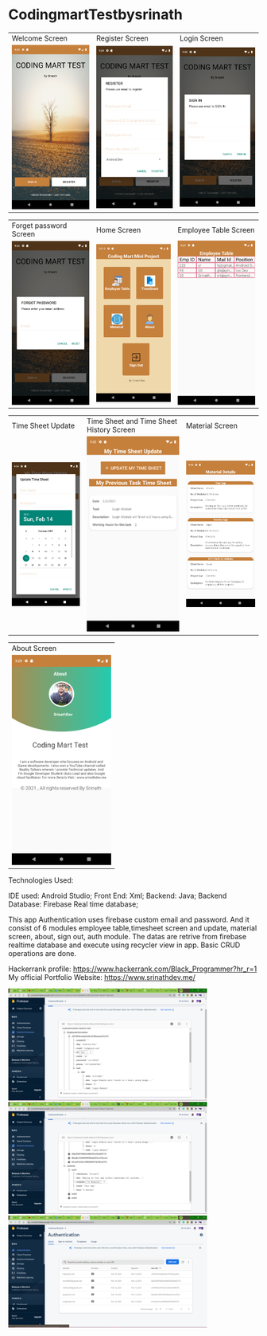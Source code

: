 # CodingmartTestbysrinath

<table>
  <tr>
    <td>Welcome Screen</td>
     <td>Register Screen</td>
     <td>Login Screen</td>
  </tr>
  <tr>
<td><img src="https://github.com/srinath-Dev/CodingmartTestbysrinath/blob/master/Screenshot_1613318684.png" width="200" /> </td>
<td><img src="https://github.com/srinath-Dev/CodingmartTestbysrinath/blob/master/Screenshot_1613318691.png" width="200" /></td>
<td><img src="https://github.com/srinath-Dev/CodingmartTestbysrinath/blob/master/Screenshot_1613318698.png" width="200" /></td>

 </tr>
 
 </table>
 
 <table>
  <tr>
    <td>Forget password Screen</td>
     <td>Home Screen </td>
     <td> Employee Table Screen </td>
  </tr>
  <tr>

 <td><img src="https://github.com/srinath-Dev/CodingmartTestbysrinath/blob/master/Screenshot_1613318731.png" width="200" /></td>
 <td><img src="https://github.com/srinath-Dev/CodingmartTestbysrinath/blob/master/Screenshot_1613321103.png" width="200" /></td>
 <td><img src="https://github.com/srinath-Dev/CodingmartTestbysrinath/blob/master/Screenshot_1613318046.png" width="200" /></td>
   
   </tr>
 </table>
 
 <table>
  <tr>
    <td>Time Sheet Update</td>
     <td> Time Sheet and Time Sheet History Screen</td>
     <td> Material  Screen </td>
  </tr>
  <tr>


<td><img src="https://github.com/srinath-Dev/CodingmartTestbysrinath/blob/master/Screenshot_1613318085.png" width="200" /></td>
<td><img src="https://github.com/srinath-Dev/CodingmartTestbysrinath/blob/master/Screenshot_1613318580.png" width="200" /></td>
<td><img src="https://github.com/srinath-Dev/CodingmartTestbysrinath/blob/master/Screenshot_1613318035.png" width="200" /></td>



  </tr>
 </table>
 
 <table>
  <tr>
    <td> About Screen </td>
  </tr>
  <tr>
 <td><img src="https://github.com/srinath-Dev/CodingmartTestbysrinath/blob/master/Screenshot_1613318374.png" width="200" /></td>
    
  </tr>
 </table>
 
 Technologies Used:
 
 IDE used: Android Studio;
 Front End: Xml;
 Backend: Java;
 Backend Database: Firebase Real time database;
 
 
 
  This app Authentication uses firebase custom email and password. And it consist of 6 modules employee table,timesheet screen and update, material screen, about, sign out, auth module. The datas are retrive from firebase realtime database and execute using recycler view in app. Basic CRUD operations are done.
  
  Hackerrank profile: https://www.hackerrank.com/Black_Programmer?hr_r=1 
  My official Portfolio Website: https://www.srinathdev.me/
  
  
<img src="https://github.com/srinath-Dev/CodingmartTestbysrinath/blob/master/Screenshot%20(451).png" width="400" /> 
<img src="https://github.com/srinath-Dev/CodingmartTestbysrinath/blob/master/Screenshot%20(452).png" width="400" />
<img src="https://github.com/srinath-Dev/CodingmartTestbysrinath/blob/master/Screenshot%20(453).png" width="400" />
 


